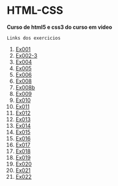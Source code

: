 # HTML-CSS


 <strong> Curso de html5 e css3 do curso em video</strong>
 
    Links dos exercicios
 
 <ol>  
    <li><a href="https://mariojnegrao.github.io/HTML-CSS/Exercicios/Ex001/index.html">Ex001</a></li>
    <li><a href="https://mariojnegrao.github.io/HTML-CSS/Exercicios/Ex002-3/index.html">Ex002-3</a></li>
    <li><a href="https://mariojnegrao.github.io/HTML-CSS/Exercicios/Ex004/index.html">Ex004</a></li>
    <li><a href="https://mariojnegrao.github.io/HTML-CSS/Exercicios/Ex005/index.html">Ex005</a></li>
    <li><a href="https://mariojnegrao.github.io/HTML-CSS/Exercicios/Ex006/index.html">Ex006</a></li>
    <li><a href="https://mariojnegrao.github.io/HTML-CSS/Exercicios/Ex008/index.html">Ex008</a></li>
    <li><a href="https://mariojnegrao.github.io/HTML-CSS/Exercicios/Ex008b/index.html">Ex008b</a></li>
    <li><a href="https://mariojnegrao.github.io/HTML-CSS/Exercicios/Ex009/index.html">Ex009</a></li>
    <li><a href="https://mariojnegrao.github.io/HTML-CSS/Exercicios/Ex010/index.html">Ex010</a></li>
    <li><a href="https://mariojnegrao.github.io/HTML-CSS/Exercicios/Ex011/index.html">Ex011</a></li>
    <li><a href="https://mariojnegrao.github.io/HTML-CSS/Exercicios/Ex012/index.html">Ex012</a></li>
    <li><a href="https://mariojnegrao.github.io/HTML-CSS/Exercicios/Ex013/index.html">Ex013</a></li>
    <li><a href="https://mariojnegrao.github.io/HTML-CSS/Exercicios/Ex014/index.html">Ex014</a></li>
    <li><a href="https://mariojnegrao.github.io/HTML-CSS/Exercicios/Ex015/index.html">Ex015</a></li>
    <li><a href="https://mariojnegrao.github.io/HTML-CSS/Exercicios/Ex016/Cor03.html">Ex016</a></li>
    <li><a href="https://mariojnegrao.github.io/HTML-CSS/Exercicios/Ex017/font01.html">Ex017</a></li>
    <li><a href="https://mariojnegrao.github.io/HTML-CSS/Exercicios/Ex018/font01.html">Ex018</a></li>
    <li><a href="https://mariojnegrao.github.io/HTML-CSS/Exercicios/Ex019/seletor01.html">Ex019</a></li>
    <li><a href="https://mariojnegrao.github.io/HTML-CSS/Exercicios/Ex020/links.html">Ex020</a></li>
    <li><a href="https://mariojnegrao.github.io/HTML-CSS/Exercicios/Ex021/caixa01.html">Ex021</a></li>
    <li><a href="https://mariojnegrao.github.io/HTML-CSS/Exercicios/Ex022/fundo01.html">Ex022</a></li>
 </ol>